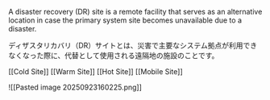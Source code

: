 
A disaster recovery (DR) site is a remote facility that serves as an alternative location in case the primary system site becomes unavailable due to a disaster.

ディザスタリカバリ（DR）サイトとは、災害で主要なシステム拠点が利用できなくなった際に、代替として使用される遠隔地の施設のことです。

[[Cold Site]]
[[Warm Site]]
[[Hot Site]]
[[Mobile Site]]

![[Pasted image 20250923160225.png]]

